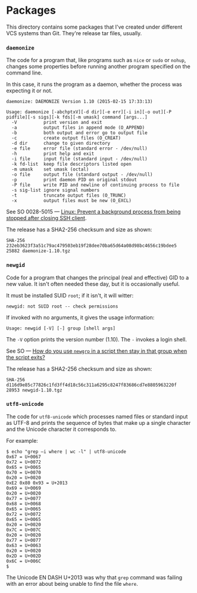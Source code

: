 # Packages

This directory contains some packages that I've created under different VCS systems than Git.
They're release tar files, usually.

### `daemonize`

The code for a program that, like programs such as `nice` or `sudo` or
`nohup`, changes some properties before running another program
specified on the command line.

In this case, it runs the program as a daemon, whether the process was
expecting it or not.

    daemonize: DAEMONIZE Version 1.10 (2015-02-15 17:33:13)

    Usage: daemonize [-abchptxV][-d dir][-e err][-i in][-o out][-P pidfile][-s sigs][-k fds][-m umask] command [args...]
      -V          print version and exit
      -a          output files in append mode (O_APPEND)
      -b          both output and error go to output file
      -c          create output files (O_CREAT)
      -d dir      change to given directory
      -e file     error file (standard error - /dev/null)
      -h          print help and exit
      -i file     input file (standard input - /dev/null)
      -k fd-list  keep file descriptors listed open
      -m umask    set umask (octal)
      -o file     output file (standard output - /dev/null)
      -p          print daemon PID on original stdout
      -P file     write PID and newline of continuing process to file
      -s sig-list ignore signal numbers
      -t          truncate output files (O_TRUNC)
      -x          output files must be new (O_EXCL)

See SO 0028-5015 — [Linux: Prevent a background process from being stopped after closing SSH client](https://stackoverflow.com/questions/285015/linux-prevent-a-background-process-from-being-stopped-after-closing-ssh-client/285109#285109).

The release has a SHA2-256 checksum and size as shown:

    SHA-256 232eb3623f3a51c79ac479503eb19f28dee70ba65d64a08d98bc4656c19bdee5    25882 daemonize-1.10.tgz

### `newgid`

Code for a program that changes the principal (real and effective) GID to a new value.
It isn't often needed these day, but it is occasionally useful.

It must be installed SUID `root`; if it isn't, it will witter:

    
    newgid: not SUID root -- check permissions

If invoked with no arguments, it gives the usage information:

    Usage: newgid [-V] [-] group [shell args]

The `-V` option prints the version number (1.10).  The `-` invokes a login shell.

See SO — [How do you use `newgrp` in a script then stay in that group when the script exits?](https://stackoverflow.com/questions/299728/how-do-you-use-newgrp-in-a-script-then-stay-in-that-group-when-the-script-exits)

The release has a SHA2-256 checksum and size as shown:

    SHA-256 d116d9e85c77826c1fd3ff4d18c56c311a6295c8247f83686cd7e8805963220f    28953 newgid-1.10.tgz

### `utf8-unicode`

The code for `utf8-unicode` which processes named files or standard
input as UTF-8 and prints the sequence of bytes that make up a single
character and the Unicode character it corresponds to.

For example:

    $ echo "grep –i where | wc -l" | utf8-unicode
    0x67 = U+0067
    0x72 = U+0072
    0x65 = U+0065
    0x70 = U+0070
    0x20 = U+0020
    0xE2 0x80 0x93 = U+2013
    0x69 = U+0069
    0x20 = U+0020
    0x77 = U+0077
    0x68 = U+0068
    0x65 = U+0065
    0x72 = U+0072
    0x65 = U+0065
    0x20 = U+0020
    0x7C = U+007C
    0x20 = U+0020
    0x77 = U+0077
    0x63 = U+0063
    0x20 = U+0020
    0x2D = U+002D
    0x6C = U+006C
    $

The Unicode EN DASH U+2013 was why that `grep` command was failing with
an error about being unable to find the file `where`.
